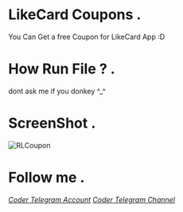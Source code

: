 # LikeCard Coupons . 

You Can Get a free Coupon for LikeCard App :D

# How Run File ? .

dont ask me if you donkey ^_^

# ScreenShot .

![RLCoupon](https://user-images.githubusercontent.com/67750979/119545159-7f965200-bd60-11eb-8794-ea1d076eab74.jpg)

# Follow me .
*[Coder Telegram Account](https://t.me/RRLRR)*
*[Coder Telegram Channel](https://t.me/CoderStock)*
